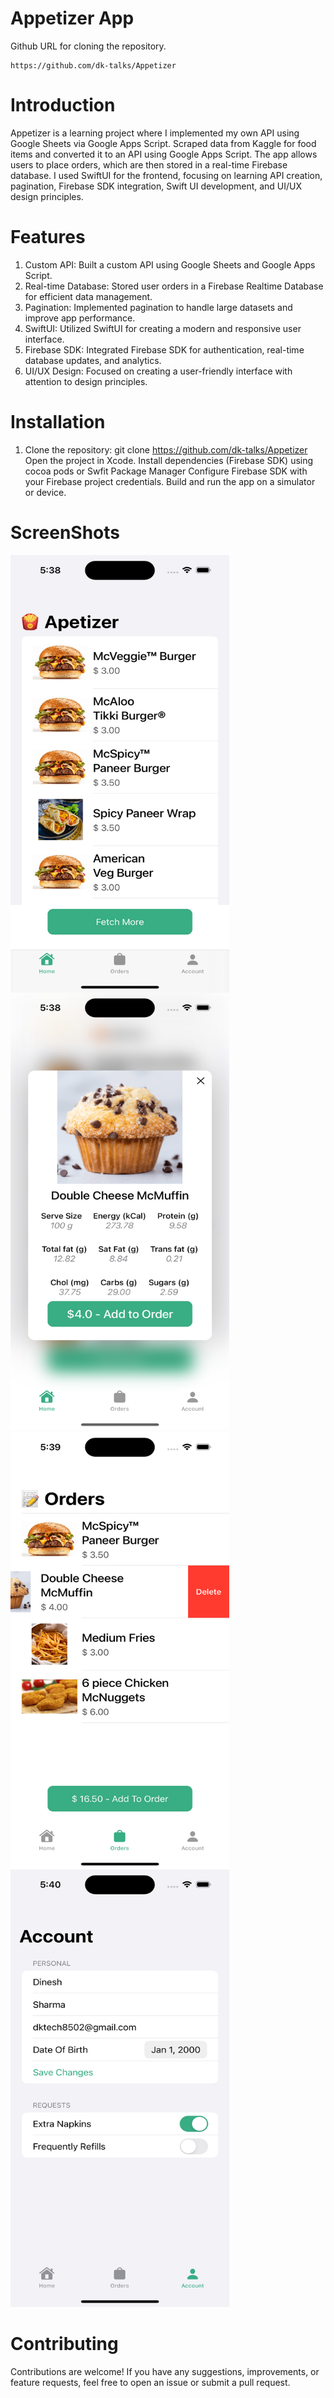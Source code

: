 # Appetizer App

Github URL for cloning the repository.

```
https://github.com/dk-talks/Appetizer
```

# Introduction

Appetizer is a learning project where I implemented my own API using Google Sheets via Google Apps Script. 
Scraped data from Kaggle for food items and converted it to an API using Google Apps Script.
The app allows users to place orders, which are then stored in a real-time Firebase database. 
I used SwiftUI for the frontend, focusing on learning API creation, pagination, Firebase SDK integration, Swift UI development, and UI/UX design principles.



# Features

1. Custom API: Built a custom API using Google Sheets and Google Apps Script.
2. Real-time Database: Stored user orders in a Firebase Realtime Database for efficient data management.
3. Pagination: Implemented pagination to handle large datasets and improve app performance.
4. SwiftUI: Utilized SwiftUI for creating a modern and responsive user interface.
5. Firebase SDK: Integrated Firebase SDK for authentication, real-time database updates, and analytics.
6. UI/UX Design: Focused on creating a user-friendly interface with attention to design principles.

# Installation

1. Clone the repository: git clone https://github.com/dk-talks/Appetizer
Open the project in Xcode.
Install dependencies (Firebase SDK) using cocoa pods or Swfit Package Manager
Configure Firebase SDK with your Firebase project credentials.
Build and run the app on a simulator or device.

# ScreenShots

<img align="left" alt="coding" width="350" height="700" src="https://github.com/dk-talks/pwLabsCheckRepo/blob/main/AppetizerSS/Simulator%20Screen%20Shot%20-%20iPhone%2014%20Pro%20-%202024-04-15%20at%2017.38.00.png?raw=true">
<img alt="coding" width="350" height="700" src="https://github.com/dk-talks/pwLabsCheckRepo/blob/main/AppetizerSS/Simulator%20Screen%20Shot%20-%20iPhone%2014%20Pro%20-%202024-04-15%20at%2017.38.44.png?raw=true">
<img align="left" alt="coding" width="350" height="700" src="https://github.com/dk-talks/pwLabsCheckRepo/blob/main/AppetizerSS/Simulator%20Screen%20Shot%20-%20iPhone%2014%20Pro%20-%202024-04-15%20at%2017.39.37.png?raw=true">
<img alt="coding" width="350" height="700" src="https://github.com/dk-talks/pwLabsCheckRepo/blob/main/AppetizerSS/Simulator%20Screen%20Shot%20-%20iPhone%2014%20Pro%20-%202024-04-15%20at%2017.40.45.png?raw=true">


# Contributing 

Contributions are welcome! If you have any suggestions, improvements, or feature requests, feel free to open an issue or submit a pull request.
